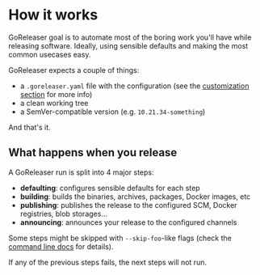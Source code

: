 # How it works

GoReleaser goal is to automate most of the boring work you'll have while releasing software.
Ideally, using sensible defaults and making the most common usecases easy.

GoReleaser expects a couple of things:

- a `.goreleaser.yaml` file with the configuration (see the [customization section](/customization) for more info)
- a clean working tree
- a SemVer-compatible version (e.g. `10.21.34-something`)

And that's it.

## What happens when you release

A GoReleaser run is split into 4 major steps:

- **defaulting**: configures sensible defaults for each step
- **building**: builds the binaries, archives, packages, Docker images, etc
- **publishing**: publishes the release to the configured SCM, Docker registries, blob storages...
- **announcing**: announces your release to the configured channels

Some steps might be skipped with `--skip-foo`-like flags (check the [command line docs](/cmd/goreleaser/) for details).

If any of the previous steps fails, the next steps will not run.
